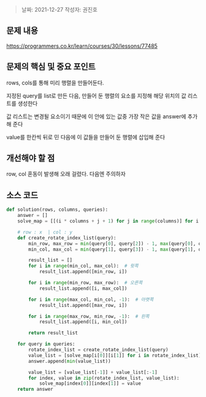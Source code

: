 > 날짜: 2021-12-27
> 작성자: 권진호 

## 문제 내용
https://programmers.co.kr/learn/courses/30/lessons/77485


## 문제의 핵심 및 중요 포인트
rows, cols를 통해 미리 행렬을 만들어둔다.

지정된 query를 list로 만든 다음, 만들어 둔 행렬의 요소를 지정해 해당 위치의 값 리스트를 생성한다

값 리스트는 변경될 요소이기 때문에 이 안에 있는 값중 가장 작은 값을 answer에 추가해 준다

value를 한칸씩 뒤로 민 다음에 이 값들을 만들어 둔 행렬에 삽입해 준다

## 개선해야 할 점

row, col 혼동이 발생해 오래 걸렸다. 다음엔 주의하자


## 소스 코드

```python
def solution(rows, columns, queries):
    answer = []
    solve_map = [[(i * columns + j + 1) for j in range(columns)] for i in range(rows)]

    # row : x  | col : y
    def create_rotate_index_list(query):
        min_row, max_row = min(query[0], query[2]) - 1, max(query[0], query[2]) - 1
        min_col, max_col = min(query[1], query[3]) - 1, max(query[1], query[3]) - 1

        result_list = []
        for i in range(min_col, max_col):  # 윗쪽
            result_list.append([min_row, i])

        for i in range(min_row, max_row):  # 오른쪽
            result_list.append([i, max_col])

        for i in range(max_col, min_col, -1):  # 아랫쪽
            result_list.append([max_row, i])

        for i in range(max_row, min_row, -1):  # 왼쪽
            result_list.append([i, min_col])

        return result_list

    for query in queries:
        rotate_index_list = create_rotate_index_list(query)
        value_list = [solve_map[i[0]][i[1]] for i in rotate_index_list]
        answer.append(min(value_list))

        value_list = [value_list[-1]] + value_list[:-1]
        for index, value in zip(rotate_index_list, value_list):
            solve_map[index[0]][index[1]] = value
    return answer
```

